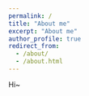 ```yaml
---
permalink: /
title: "About me"
excerpt: "About me"
author_profile: true
redirect_from: 
  - /about/
  - /about.html
---
```


Hi~ 
